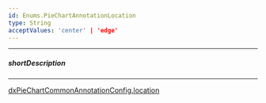 ```yaml
---
id: Enums.PieChartAnnotationLocation
type: String
acceptValues: 'center' | 'edge'
---
```

---
##### shortDescription
<!-- Description goes here -->

---
<!-- Description goes here -->
[dxPieChartCommonAnnotationConfig.location](_hidden\dxPieChartCommonAnnotationConfig\location.md)